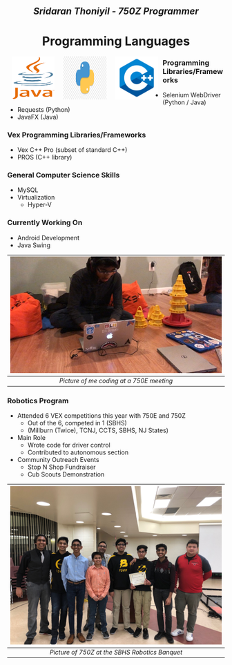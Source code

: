 <h2 align = "center"><em>Sridaran Thoniyil - 750Z Programmer</em></h2>

<h1 align = "center">Programming Languages</h1>
<img src = "/java.png" width = "100" height = "100" align = "left" hspace = "10"/>
<img src = "/python.png" width = "100" height = "100" align = "left" hspace = "10"/>
<img src = "/c++.png" width = "100" height = "100" align = "left" hspace = "10"/>

### Programming Libraries/Frameworks
- Selenium WebDriver (Python / Java)
- Requests (Python)
- JavaFX (Java)

### Vex Programming Libraries/Frameworks
- Vex C++ Pro (subset of standard C++)
- PROS (C++ library)

### General Computer Science Skills
- MySQL
- Virtualization
  - Hyper-V

### Currently Working On
- Android Development
- Java Swing


| ![Image](/Me.jpg) | 
|:--:| 
| *Picture of me coding at a 750E meeting* |


### Robotics Program
- Attended 6 VEX competitions this year with 750E and 750Z
  - Out of the 6, competed in 1 (SBHS)
  - (Millburn (Twice), TCNJ, CCTS, SBHS, NJ States)
- Main Role
  - Wrote code for driver control
  - Contributed to autonomous section
- Community Outreach Events
  - Stop N Shop Fundraiser
  - Cub Scouts Demonstration


| ![Image](/Team.jpg) | 
|:--:| 
| *Picture of 750Z at the SBHS Robotics Banquet* |
